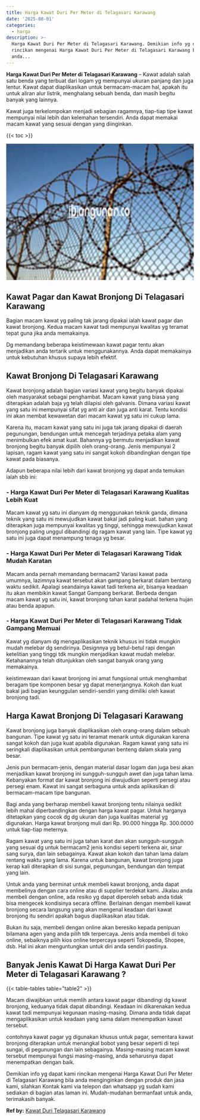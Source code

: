 ```yaml
---
title: Harga Kawat Duri Per Meter di Telagasari Karawang
date: '2025-08-01'
categories:
  - harga
description: >-
  Harga Kawat Duri Per Meter di Telagasari Karawang. Demikian info yg dapat kami
  rincikan mengenai Harga Kawat Duri Per Meter di Telagasari Karawang bila
  anda...
---
```


**Harga Kawat Duri Per Meter di Telagasari Karawang** – Kawat adalah salah satu benda yang terbuat dari logam yg mempunyai ukuran panjang dan juga lentur. Kawat dapat diaplikasikan untuk bermacam-macam hal, apakah itu untuk aliran alur listrik, menghalang sebuah benda, dan masih begitu banyak yang lainnya.

Kawat juga terkelompokan menjadi sebagian ragamnya, tiap-tiap tipe kawat mempunyai nilai lebih dan kelemahan tersendiri. Anda dapat memakai macam kawat yang sesuai dengan yang diinginkan.

{{< toc >}}

![Harga Kawat Duri Per Meter di Telagasari Karawang](/images/jual-kawat-murah51.png)

## Kawat Pagar dan Kawat Bronjong Di Telagasari Karawang

Bagian macam kawat yg paling tak jarang dipakai ialah kawat pagar dan kawat bronjong. Kedua macam kawat tadi mempunyai kwalitas yg teramat tepat guna jika anda memakainya.

Dg memandang beberapa keistimewaan kawat pagar tentu akan menjadikan anda tertarik untuk menggunakannya. Anda dapat memakainya untuk kebutuhan khusus supaya lebih efektif.

## Kawat Bronjong Di Telagasari Karawang

Kawat bronjong adalah bagian variasi kawat yang begitu banyak dipakai oleh masyarakat sebagai penghambat. Macam kawat yang biasa yang diterapkan adalah baja yg telah dilapisi oleh galvanis. Dimana variasi kawat yang satu ini mempunyai sifat yg anti air dan juga anti karat. Tentu kondisi ini akan membat kewawetan dari macam kawat yg satu ini cukup lama.

Karena itu, macam kawat yang satu ini juga tak jarang dipakai di daerah pegunungan, bendungan untuk mencegah terjadinya petaka alam yang menimbulkan efek amat kuat. Bahannya yg bermutu menjadikan kawat bronjong begitu banyak dipilih oleh orang-orang. Jenis mempunyai 2 lapisan, ragam kawat yang satu ini sangat kokoh dibandingkan dengan tipe kawat pada biasanya.

Adapun beberapa nilai lebih dari kawat bronjong yg dapat anda temukan ialah sbb ini:

### \- Harga Kawat Duri Per Meter di Telagasari Karawang Kualitas Lebih Kuat

Macam kawat yg satu ini dianyam dg menggunakan teknik ganda, dimana teknik yang satu ini mewujudkan kawat bakal jadi paling kuat. bahan yang diterapkan juga mempunyai kwalitas yg tinggi, sehingga mewujudkan kawat bronjong paling unggul dibandingi dg ragam kawat yang lain. Tipe kawat yg satu ini juga dapat menampung tenaga yg besar.

### \- Harga Kawat Duri Per Meter di Telagasari Karawang Tidak Mudah Karatan

Macam anda pernah memandang bermacam2 Variasi kawat pada umumnya, lazimnya kawat tersebut akan gampang berkarat dalam bentang waktu sedikit. Apalagi seandainya kawat tadi terkena air, bisanya keadaan itu akan membikin kawat Sangat Gampang berkarat. Berbeda dengan macam kawat yg satu ini, kawat bronjong tahan karat padahal terkena hujan atau benda apapun.

### \- Harga Kawat Duri Per Meter di Telagasari Karawang Tidak Gampang Memuai

Kawat yg dianyam dg mengaplikasikan teknik khusus ini tidak mungkin mudah melebar dg sendirinya. Designnya yg betul-betul rapi dengan ketelitian yang tinggi tdk mungkin menjadikan kawat mudah melebar. Ketahanannya telah ditunjukkan oleh sangat banyak orang yang memakainya.

keistimewaan dari kawat bronjong ini amat fungsional untuk menghambat beragam tipe komponen besar yg dapat menerjangnya. Kokoh dan kuat bakal jadi bagian keunggulan sendiri-sendiri yang dimiliki oleh kawat bronjong tadi.

## Harga Kawat Bronjong Di Telagasari Karawang

Kawat bronjong juga banyak diaplikasikan oleh orang-orang dalam sebuah bangunan. Tipe kawat yg satu ini teramat menarik untuk digunakan karena sangat kokoh dan juga kuat apabila digunakan. Ragam kawat yang satu ini seringkali diaplikasikan untuk pembangunan benteng dalam skala yang besar.

Jenis pun bermacam-jenis, dengan material dasar logam dan juga besi akan menjadikan kawat bronjong ini sungguh-sungguh awet dan juga tahan lama. Kebanyakan format dar kawat bronjong ini diwujudkan seperti persegi atau persegi enam. Kawat ini sangat serbaguna untuk anda aplikasikan di bermacam-macam tipe bangunan.

Bagi anda yang berharap membeli kawat bronjong tentu nilainya sedikit lebih mahal diperbandingkan dengan harga kawat pagar. Untuk harganya ditetapkan yang cocok dg dg ukuran dan juga kualitas material yg digunakan. Harga kawat bronjong muli dari Rp. 90.000 hingga Rp. 300.0000 untuk tiap-tiap meternya.

Ragam kawat yang satu ini juga tahan karat dan akan sungguh-sungguh yang sesuai dg untuk bermacam2 jenis kondisi seperti terkena air, sinar sang surya, dan lain sebagainya. Kawat akan kokoh dan tahan lama dalam rentang waktu yang lama. Karena untuk bangunan, kawat bronjong juga kerap kali diterapkan di sisi sungai, pegunungan, bendungan dan tempat yang lain.

Untuk anda yang berminat untuk membeli kawat bronjong, anda dapat membelinya dengan cara online atau di supplier terdekat kami. Jikalau anda membeli dengan online, ada resiko yg dapat diperoleh sebab anda tidak bisa mengecek kondisinya secara offline. Berlainan dengan membeli kawat bronjong secara langsung yang akan mengenal keadaan dari kawat bronjong itu sendiri apakah bagus diaplikasikan atau tidak.

Bukan itu saja, membeli dengan online akan beresiko kepada penipuan bilamana agen yang anda pilih tdk terpercaya. Jenis anda membeli di toko online, sebaiknya pilih kios online terpercaya seperti Tokopedia, Shopee, dsb. Hal ini akan menguntungkan untuk diri anda sendiri pastinya.

## Banyak Jenis Kawat Di Harga Kawat Duri Per Meter di Telagasari Karawang ?

{{< table-tables table="table2" >}}

Macam diwajibkan untuk memlih antara kawat pagar dibandingi dg kawat bronjong, keduanya tidak dapat dibandingi. Keadaan ini dikarenakan kedua kawat tadi mempunyai kegunaan masing-masing. Dimana anda tidak dapat mengaplikasikan untuk keadaan yang sama dalam menempatkan kawat tersebut.

contohnya kawat pagar yg digunakan khusus untuk pagar, sementara kawat bronjong diterapkan untuk menangkal bobot yang besar seperti di tepi sungai, di pegunungan dan lain sebagainya. Masing-masing macam kawat tersebut mempunyai fungsi masing-masing, anda seharusnya dapat menempatkan dengan baik.

Demikian info yg dapat kami rincikan mengenai Harga Kawat Duri Per Meter di Telagasari Karawang bila anda menginginkan dengan produk dan jasa kami, silahkan Kontak kami via telepon dan whatsapp yg sudah kami sediakan di bagian atas laman ini. Mudah-mudahan bermanfaat untuk anda, terimakasih banyak.

**Ref by:** [Kawat Duri Telagasari Karawang](https://id.wikipedia.org/wiki/Kawat)

